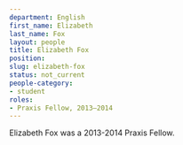```yaml
---
department: English
first_name: Elizabeth
last_name: Fox
layout: people
title: Elizabeth Fox
position:
slug: elizabeth-fox
status: not_current
people-category:
- student
roles:
- Praxis Fellow, 2013–2014
---
```

Elizabeth Fox was a 2013-2014 Praxis Fellow.

